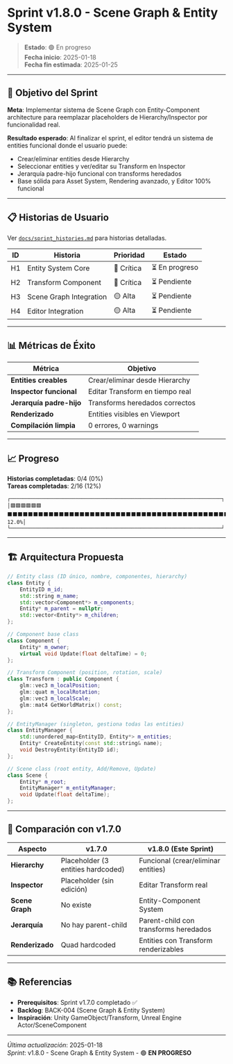 ﻿# Sprint v1.8.0 - Scene Graph & Entity System

> **Estado**: 🟢 En progreso  
> **Fecha inicio**: 2025-01-18  
> **Fecha fin estimada**: 2025-01-25

---

## 🎯 Objetivo del Sprint

**Meta**: Implementar sistema de Scene Graph con Entity-Component architecture para reemplazar placeholders de Hierarchy/Inspector por funcionalidad real.

**Resultado esperado**: Al finalizar el sprint, el editor tendrá un sistema de entities funcional donde el usuario puede:
- Crear/eliminar entities desde Hierarchy
- Seleccionar entities y ver/editar su Transform en Inspector
- Jerarquía padre-hijo funcional con transforms heredados
- Base sólida para Asset System, Rendering avanzado, y Editor 100% funcional

---

## 📋 Historias de Usuario

Ver [`docs/sprint_histories.md`](sprint_histories.md) para historias detalladas.

| ID | Historia | Prioridad | Estado |
|----|----------|-----------|--------|
| H1 | Entity System Core | 🔴 Crítica | ⏳ En progreso |
| H2 | Transform Component | 🔴 Crítica | ⏳ Pendiente |
| H3 | Scene Graph Integration | 🟡 Alta | ⏳ Pendiente |
| H4 | Editor Integration | 🟡 Alta | ⏳ Pendiente |

---

## 📊 Métricas de Éxito

| Métrica | Objetivo |
|---------|----------|
| **Entities creables** | Crear/eliminar desde Hierarchy |
| **Inspector funcional** | Editar Transform en tiempo real |
| **Jerarquía padre-hijo** | Transforms heredados correctos |
| **Renderizado** | Entities visibles en Viewport |
| **Compilación limpia** | 0 errores, 0 warnings |

---

## 📈 Progreso

**Historias completadas**: 0/4 (0%)  
**Tareas completadas**: 2/16 (12%)

```
┌────────────────────────────────────────────────────────────────────┐
│🟩🟩🟩🟩🟩🟩⬛⬛⬛⬛⬛⬛⬛⬛⬛⬛⬛⬛⬛⬛⬛⬛⬛⬛⬛⬛⬛⬛⬛⬛⬛⬛⬛⬛⬛⬛⬛⬛⬛⬛⬛⬛⬛⬛⬛⬛⬛⬛⬛⬛ 12.0%│
└────────────────────────────────────────────────────────────────────┘
```

---

## 🏗️ Arquitectura Propuesta

```cpp
// Entity class (ID único, nombre, componentes, hierarchy)
class Entity {
    EntityID m_id;
    std::string m_name;
    std::vector<Component*> m_components;
    Entity* m_parent = nullptr;
    std::vector<Entity*> m_children;
};

// Component base class
class Component {
    Entity* m_owner;
    virtual void Update(float deltaTime) = 0;
};

// Transform Component (position, rotation, scale)
class Transform : public Component {
    glm::vec3 m_localPosition;
    glm::quat m_localRotation;
    glm::vec3 m_localScale;
    glm::mat4 GetWorldMatrix() const;
};

// EntityManager (singleton, gestiona todas las entities)
class EntityManager {
    std::unordered_map<EntityID, Entity*> m_entities;
    Entity* CreateEntity(const std::string& name);
    void DestroyEntity(EntityID id);
};

// Scene class (root entity, Add/Remove, Update)
class Scene {
    Entity* m_root;
    EntityManager* m_entityManager;
    void Update(float deltaTime);
};
```

---

## 🎯 Comparación con v1.7.0

| Aspecto | v1.7.0 | v1.8.0 (Este Sprint) |
|---------|--------|----------------------|
| **Hierarchy** | Placeholder (3 entities hardcoded) | Funcional (crear/eliminar entities) |
| **Inspector** | Placeholder (sin edición) | Editar Transform real |
| **Scene Graph** | No existe | Entity-Component System |
| **Jerarquía** | No hay parent-child | Parent-child con transforms heredados |
| **Renderizado** | Quad hardcoded | Entities con Transform renderizables |

---

## 📚 Referencias

- **Prerequisitos**: Sprint v1.7.0 completado ✅
- **Backlog**: BACK-004 (Scene Graph & Entity System)
- **Inspiración**: Unity GameObject/Transform, Unreal Engine Actor/SceneComponent

---

*Última actualización*: 2025-01-18  
*Sprint*: v1.8.0 - Scene Graph & Entity System - 🟢 **EN PROGRESO**
